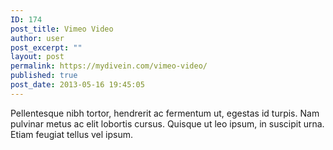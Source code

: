 ```yaml
---
ID: 174
post_title: Vimeo Video
author: user
post_excerpt: ""
layout: post
permalink: https://mydivein.com/vimeo-video/
published: true
post_date: 2013-05-16 19:45:05
---
```

Pellentesque nibh tortor, hendrerit ac fermentum ut, egestas id turpis. Nam pulvinar metus ac elit lobortis cursus. Quisque ut leo ipsum, in suscipit urna. Etiam feugiat tellus vel ipsum.